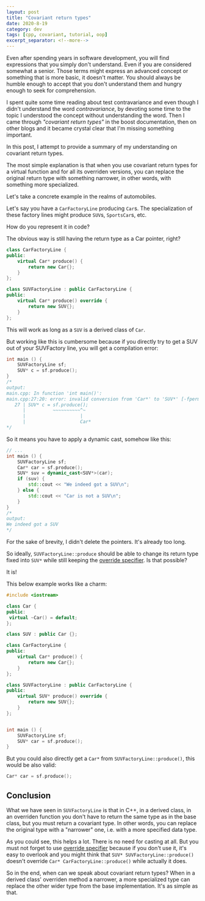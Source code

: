 ```yaml
---
layout: post
title: "Covariant return types"
date: 2020-8-19
category: dev
tags: [cpp, covariant, tutorial, oop]
excerpt_separator: <!--more-->
---
```

Even after spending years in software development, you will find expressions that you simply don't understand. Even if you are considered somewhat a senior. Those terms might express an advanced concept or something that is more basic, it doesn't matter. You should always be humble enough to accept that you don't understand them and hungry enough to seek for comprehension.
<!--more-->

I spent quite some time reading about test contravariance and even though I didn't understand the word _contravariance_, by devoting some time to the topic I understood the concept without understanding the word. Then I came through _"covariant return types"_ in the boost documentation, then on other blogs and it became crystal clear that I'm missing something important.

In this post, I attempt to provide a summary of my understanding on covariant return types.

The most simple explanation is that when you use covariant return types for a virtual function and for all its overriden versions, you can replace the original return type with something narrower, in other words, with something more specialized.

Let's take a concrete example in the realms of automobiles.

Let's say you have a `CarFactoryLine` producing `Car`s. The specialization of these factory lines might produce `SUV`s, `SportsCar`s, etc.

How do you represent it in code?

The obvious way is still having the return type as a Car pointer, right?

```cpp
class CarFactoryLine {
public:
	virtual Car* produce() {
		return new Car{};
	}
};

class SUVFactoryLine : public CarFactoryLine {
public:	
	virtual Car* produce() override {
		return new SUV{};
	}
};
```

This will work as long as a `SUV` is a derived class of `Car`.

But working like this is cumbersome because if you directly try to get a SUV out of your SUVFactory line, you will get a compilation error:

```cpp
int main () {
    SUVFactoryLine sf;
    SUV* c = sf.produce();
}
/*
output:
main.cpp: In function 'int main()':
main.cpp:27:20: error: invalid conversion from 'Car*' to 'SUV*' [-fpermissive]
   27 | SUV* c = sf.produce();
      |          ~~~~~~~~~~^~
      |                    |
      |                    Car*
*/

```

So it means you have to apply a dynamic cast, somehow like this:
```cpp
// ...
int main () {
    SUVFactoryLine sf;
    Car* car = sf.produce();
    SUV* suv = dynamic_cast<SUV*>(car);
    if (suv) {
        std::cout << "We indeed got a SUV\n";
    } else {
        std::cout << "Car is not a SUV\n";
    }
}
/*
output:
We indeed got a SUV
*/
```

For the sake of brevity, I didn't delete the pointers. It's already too long.

So ideally, `SUVFactoryLine::produce` should be able to change its return type fixed into `SUV*` while still keeping the [override specifier](http://sandordargo.com/blog/2018/07/05/cpp-override). Is that possible?

It is!

This below example works like a charm:

```cpp
#include <iostream>

class Car {
public:
 virtual ~Car() = default;
};

class SUV : public Car {};

class CarFactoryLine {
public:
	virtual Car* produce() {
		return new Car{};
	}
};

class SUVFactoryLine : public CarFactoryLine {
public:
	virtual SUV* produce() override {
		return new SUV{};
	}
};


int main () {
    SUVFactoryLine sf;
    SUV* car = sf.produce();
}
```

But you could also directly get a `Car*` from `SUVFactoryLine::produce()`, this would be also valid:
```cpp
Car* car = sf.produce();
```

## Conclusion

What we have seen in `SUVFactoryLine` is that in C++, in a derived class, in an overriden function you don't have to return the same type as in the base class, but you must return a covariant type. In other words, you can replace the original type with a "narrower" one, i.e. with a more specified data type.

As you could see, this helps a lot. There is no need for casting at all. But you must not forget to use [override specifier](http://sandordargo.com/blog/2018/07/05/cpp-override) because if you don't use it, it's easy to overlook and you might think that `SUV* SUVFactoryLine::produce()` doesn't override `Car* CarFactoryLine::produce()` while actually it does.

So in the end, when can we speak about covariant return types? When in a derived class' overriden method a narrower, a more specialized type can replace the other wider type from the base implementation. It's as simple as that.  